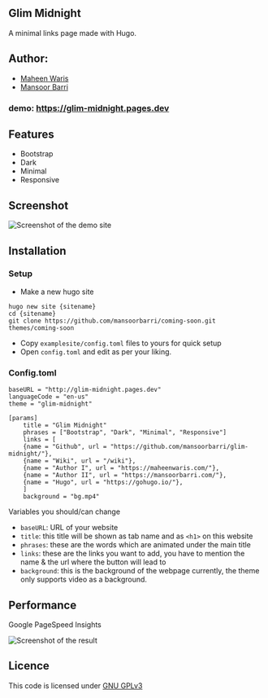 ## Glim Midnight

A minimal links page made with Hugo.

## Author:

- [Maheen Waris](https://maheenwaris.com)
- [Mansoor Barri](https://mansoorbarri.com)

### demo: https://glim-midnight.pages.dev

## Features

- Bootstrap
- Dark
- Minimal
- Responsive

## Screenshot

![Screenshot of the demo site](https://raw.githubusercontent.com/mansoorbarri/glim-midnight/main/images/screenshot.png)

## Installation

### Setup 
- Make a new hugo site
```
hugo new site {sitename}
cd {sitename}
git clone https://github.com/mansoorbarri/coming-soon.git themes/coming-soon
```

- Copy `examplesite/config.toml` files to yours for quick setup
- Open `config.toml` and edit as per your liking. 

### Config.toml
```
baseURL = "http://glim-midnight.pages.dev"
languageCode = "en-us"
theme = "glim-midnight"

[params]
    title = "Glim Midnight"
    phrases = ["Bootstrap", "Dark", "Minimal", "Responsive"]
    links = [
    {name = "Github", url = "https://github.com/mansoorbarri/glim-midnight/"},    
    {name = "Wiki", url = "/wiki"},    
    {name = "Author I", url = "https://maheenwaris.com/"},    
    {name = "Author II", url = "https://mansoorbarri.com/"},    
    {name = "Hugo", url = "https://gohugo.io/"},    
    ] 
    background = "bg.mp4"
```

Variables you should/can change
- `baseURL`: URL of your website
- `title`: this title will be shown as tab name and as `<h1>` on this website
- `phrases`: these are the words which are animated under the main title
- `links`: these are the links you want to add, you have to mention the name & the url where the button will lead to
- `background`: this is the background of the webpage currently, the theme only supports video as a background.

## Performance

Google PageSpeed Insights

![Screenshot of the result](https://raw.githubusercontent.com/mansoorbarri/glim-midnight/main/images/pagespeed.png)

## Licence

This code is licensed under [GNU GPLv3](https://github.com/mansoorbarri/glim-midnight/blob/main/LICENCE)